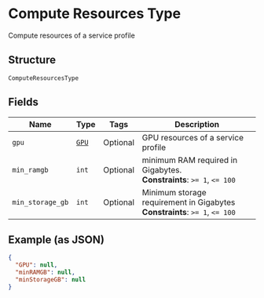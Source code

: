 
# Compute Resources Type

Compute resources of a service profile

## Structure

`ComputeResourcesType`

## Fields

| Name | Type | Tags | Description |
|  --- | --- | --- | --- |
| `gpu` | [`GPU`](../../doc/models/gpu.md) | Optional | GPU resources of a service profile |
| `min_ramgb` | `int` | Optional | minimum RAM required in Gigabytes.<br>**Constraints**: `>= 1`, `<= 100` |
| `min_storage_gb` | `int` | Optional | Minimum storage requirement in Gigabytes<br>**Constraints**: `>= 1`, `<= 100` |

## Example (as JSON)

```json
{
  "GPU": null,
  "minRAMGB": null,
  "minStorageGB": null
}
```

